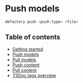 # Push models

```bash
mbfactory push <push-type> <file>
```

## Table of contents

- [Getting started](https://github.com/modelberry/factory/tree/main/packages/mbfactory/docs/getting-started.md)
- [Push models](https://github.com/modelberry/factory/tree/main/packages/mbfactory/docs/push-models.md)
- [Pull models](https://github.com/modelberry/factory/tree/main/packages/mbfactory/docs/pull-models.md)
- [Push content](https://github.com/modelberry/factory/tree/main/packages/mbfactory/docs/push-content.md)
- [Pull content](https://github.com/modelberry/factory/tree/main/packages/mbfactory/docs/pull-content.md)
- [TSDoc tags overview](https://github.com/modelberry/factory/tree/main/packages/mbfactory/docs/tsdocs-tags-overview.md)
